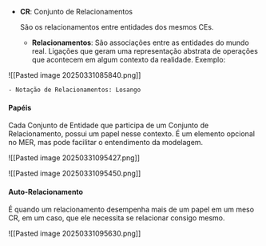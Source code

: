 
- **CR**: Conjunto de Relacionamentos

	São os relacionamentos entre entidades dos mesmos CEs.

	-  **Relacionamentos**: São associações entre as entidades do mundo real. Ligações que geram uma representação abstrata de operações que acontecem em algum contexto da realidade. Exemplo:

![[Pasted image 20250331085840.png]]

	- Notação de Relacionamentos: Losango

#### Papéis

Cada Conjunto de Entidade que participa de um Conjunto de Relacionamento, possui um papel nesse contexto. É um elemento opcional no MER, mas pode facilitar o entendimento da modelagem.

![[Pasted image 20250331095427.png]]

![[Pasted image 20250331095450.png]]

#### Auto-Relacionamento

É quando um relacionamento desempenha mais de um papel em um meso CR, em um caso, que ele necessita se relacionar consigo mesmo.

![[Pasted image 20250331095630.png]]

